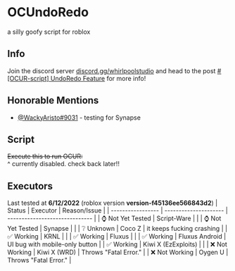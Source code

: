 # OCUndoRedo
a silly goofy script for roblox

## Info
Join the discord server [discord.gg/whirlpoolstudio](https://discord.gg/whirlpoolstudio) and head to the post [#[OCUR-script] UndoRedo Feature](https://canary.discord.com/channels/460407394971942922/1046501272540426300/1046501272540426300) for more info!

## Honorable Mentions
- [@WackyAristo#9031](https://discord.com/users/874685773209808936) - testing for Synapse
 
## Script
~~Execute this to run OCUR:~~  
^ currently disabled. check back later!!

## Executors
Last tested at **6/12/2022** (roblox version **version-f45136ee566843d2**)
| Status            | Executor              | Reason/Issue                   |
| ----------------- | --------------------- | ------------------------------ |
| ⌚ Not Yet Tested | Script-Ware           |                                |
| ⌚ Not Yet Tested | Synapse               |                                |
| ❔ Unknown        | Coco Z                | it keeps fucking crashing      |
| ✅ Working        | KRNL                  |                                |
| ✅ Working        | Fluxus                |                                |
| ✅ Working        | Fluxus Android        | UI bug with mobile-only button |
| ✅ Working        | Kiwi X (EzExploits)   |                                |
| ❌ Not Working    | Kiwi X (WRD)          | Throws "Fatal Error."          |
| ❌ Not Working    | Oygen U               | Throws "Fatal Error."          |